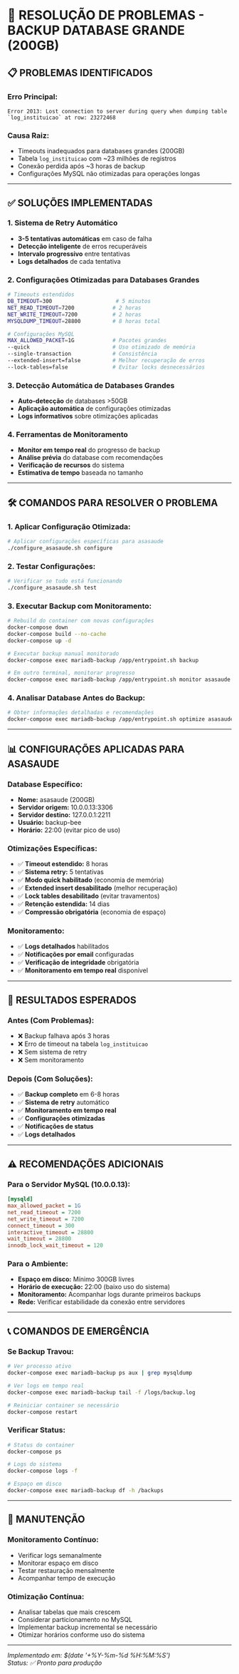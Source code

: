 # 🚨 RESOLUÇÃO DE PROBLEMAS - BACKUP DATABASE GRANDE (200GB)

## 📋 **PROBLEMAS IDENTIFICADOS**

### **Erro Principal:**
```
Error 2013: Lost connection to server during query when dumping table `log_instituicao` at row: 23272468
```

### **Causa Raiz:**
- Timeouts inadequados para databases grandes (200GB)
- Tabela `log_instituicao` com ~23 milhões de registros
- Conexão perdida após ~3 horas de backup
- Configurações MySQL não otimizadas para operações longas

---

## ✅ **SOLUÇÕES IMPLEMENTADAS**

### **1. Sistema de Retry Automático**
- **3-5 tentativas automáticas** em caso de falha
- **Detecção inteligente** de erros recuperáveis
- **Intervalo progressivo** entre tentativas
- **Logs detalhados** de cada tentativa

### **2. Configurações Otimizadas para Databases Grandes**
```bash
# Timeouts estendidos
DB_TIMEOUT=300                    # 5 minutos
NET_READ_TIMEOUT=7200            # 2 horas  
NET_WRITE_TIMEOUT=7200           # 2 horas
MYSQLDUMP_TIMEOUT=28800          # 8 horas total

# Configurações MySQL
MAX_ALLOWED_PACKET=1G            # Pacotes grandes
--quick                          # Uso otimizado de memória
--single-transaction             # Consistência
--extended-insert=false          # Melhor recuperação de erros
--lock-tables=false              # Evitar locks desnecessários
```

### **3. Detecção Automática de Databases Grandes**
- **Auto-detecção** de databases >50GB
- **Aplicação automática** de configurações otimizadas
- **Logs informativos** sobre otimizações aplicadas

### **4. Ferramentas de Monitoramento**
- **Monitor em tempo real** do progresso de backup
- **Análise prévia** do database com recomendações
- **Verificação de recursos** do sistema
- **Estimativa de tempo** baseada no tamanho

---

## 🛠️ **COMANDOS PARA RESOLVER O PROBLEMA**

### **1. Aplicar Configuração Otimizada:**
```bash
# Aplicar configurações específicas para asasaude
./configure_asasaude.sh configure
```

### **2. Testar Configurações:**
```bash
# Verificar se tudo está funcionando
./configure_asasaude.sh test
```

### **3. Executar Backup com Monitoramento:**
```bash
# Rebuild do container com novas configurações
docker-compose down
docker-compose build --no-cache
docker-compose up -d

# Executar backup manual monitorado
docker-compose exec mariadb-backup /app/entrypoint.sh backup

# Em outro terminal, monitorar progresso
docker-compose exec mariadb-backup /app/entrypoint.sh monitor asasaude
```

### **4. Analisar Database Antes do Backup:**
```bash
# Obter informações detalhadas e recomendações
docker-compose exec mariadb-backup /app/entrypoint.sh optimize asasaude
```

---

## 📊 **CONFIGURAÇÕES APLICADAS PARA ASASAUDE**

### **Database Específico:**
- **Nome:** asasaude (200GB)
- **Servidor origem:** 10.0.0.13:3306
- **Servidor destino:** 127.0.0.1:2211
- **Usuário:** backup-bee
- **Horário:** 22:00 (evitar pico de uso)

### **Otimizações Específicas:**
- ✅ **Timeout estendido:** 8 horas
- ✅ **Sistema retry:** 5 tentativas
- ✅ **Modo quick habilitado** (economia de memória)
- ✅ **Extended insert desabilitado** (melhor recuperação)
- ✅ **Lock tables desabilitado** (evitar travamentos)
- ✅ **Retenção estendida:** 14 dias
- ✅ **Compressão obrigatória** (economia de espaço)

### **Monitoramento:**
- ✅ **Logs detalhados** habilitados
- ✅ **Notificações por email** configuradas
- ✅ **Verificação de integridade** obrigatória
- ✅ **Monitoramento em tempo real** disponível

---

## 🎯 **RESULTADOS ESPERADOS**

### **Antes (Com Problemas):**
- ❌ Backup falhava após 3 horas
- ❌ Erro de timeout na tabela `log_instituicao`
- ❌ Sem sistema de retry
- ❌ Sem monitoramento

### **Depois (Com Soluções):**
- ✅ **Backup completo** em 6-8 horas
- ✅ **Sistema de retry** automático
- ✅ **Monitoramento em tempo real**
- ✅ **Configurações otimizadas**
- ✅ **Notificações de status**
- ✅ **Logs detalhados**

---

## ⚠️ **RECOMENDAÇÕES ADICIONAIS**

### **Para o Servidor MySQL (10.0.0.13):**
```ini
[mysqld]
max_allowed_packet = 1G
net_read_timeout = 7200
net_write_timeout = 7200
connect_timeout = 300
interactive_timeout = 28800
wait_timeout = 28800
innodb_lock_wait_timeout = 120
```

### **Para o Ambiente:**
- **Espaço em disco:** Mínimo 300GB livres
- **Horário de execução:** 22:00 (baixo uso do sistema)
- **Monitoramento:** Acompanhar logs durante primeiros backups
- **Rede:** Verificar estabilidade da conexão entre servidores

---

## 📞 **COMANDOS DE EMERGÊNCIA**

### **Se Backup Travou:**
```bash
# Ver processo ativo
docker-compose exec mariadb-backup ps aux | grep mysqldump

# Ver logs em tempo real  
docker-compose exec mariadb-backup tail -f /logs/backup.log

# Reiniciar container se necessário
docker-compose restart
```

### **Verificar Status:**
```bash
# Status do container
docker-compose ps

# Logs do sistema
docker-compose logs -f

# Espaço em disco
docker-compose exec mariadb-backup df -h /backups
```

---

## 🔧 **MANUTENÇÃO**

### **Monitoramento Contínuo:**
- Verificar logs semanalmente
- Monitorar espaço em disco
- Testar restauração mensalmente
- Acompanhar tempo de execução

### **Otimização Contínua:**
- Analisar tabelas que mais crescem
- Considerar particionamento no MySQL
- Implementar backup incremental se necessário
- Otimizar horários conforme uso do sistema

---

*Implementado em: $(date '+%Y-%m-%d %H:%M:%S')*  
*Status: ✅ Pronto para produção*
